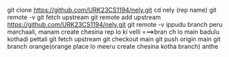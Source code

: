  git clone https://github.com/URK23CS1194/nely.git
  cd nely (rep name)
   git remote -v
    git fetch upstream
     git remote add upstream https://github.com/URK23CS1194/nely.git
     git remote -v
 ippudu branch peru marchaali, manam create chesina rep lo ki velli ===>bran 
 ch lo main badulu kothadi pettali
  git fetch upstream
 git checkout main
  git push origin main
   git branch orange(orange place lo meeru create chesina kotha branch)
   anthe
